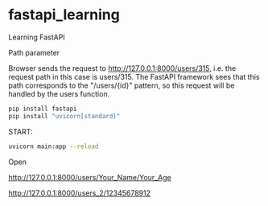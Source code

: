 # fastapi_learning
Learning FastAPI

Path parameter

Browser sends the request to http://127.0.0.1:8000/users/315, i.e. the request path in this case is users/315. The FastAPI framework sees that this path corresponds to the "/users/{id}" pattern, so this request will be handled by the users function.

```bash
pip install fastapi
pip install "uvicorn[standard]"
```

START:
```bash
uvicorn main:app --reload
```
Open

http://127.0.0.1:8000/users/Your_Name/Your_Age

http://127.0.0.1:8000/users_2/12345678912